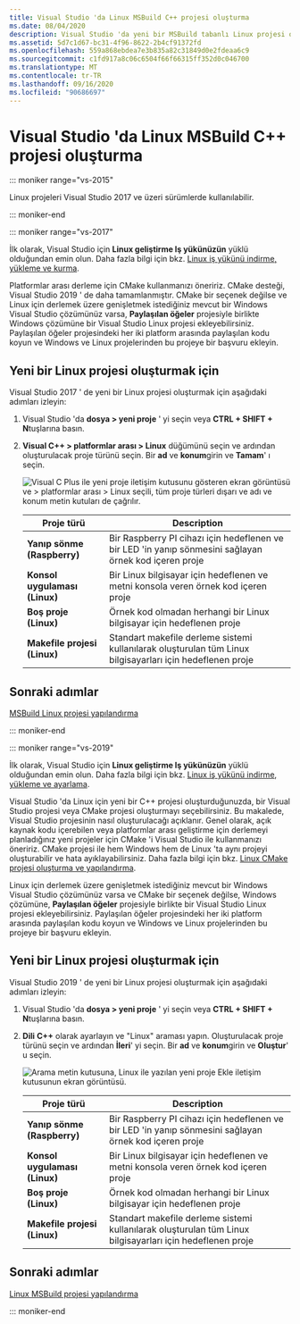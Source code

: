 ```yaml
---
title: Visual Studio 'da Linux MSBuild C++ projesi oluşturma
ms.date: 08/04/2020
description: Visual Studio 'da yeni bir MSBuild tabanlı Linux projesi oluşturun.
ms.assetid: 5d7c1d67-bc31-4f96-8622-2b4cf91372fd
ms.openlocfilehash: 559a868ebdea7e3b835a82c31849d0e2fdeaa6c9
ms.sourcegitcommit: c1fd917a8c06c6504f66f66315ff352d0c046700
ms.translationtype: MT
ms.contentlocale: tr-TR
ms.lasthandoff: 09/16/2020
ms.locfileid: "90686697"
---
```

# <a name="create-a-linux-msbuild-c-project-in-visual-studio"></a>Visual Studio 'da Linux MSBuild C++ projesi oluşturma

::: moniker range="vs-2015"

Linux projeleri Visual Studio 2017 ve üzeri sürümlerde kullanılabilir.

::: moniker-end

::: moniker range="vs-2017"

İlk olarak, Visual Studio için **Linux geliştirme Iş yükünüzün** yüklü olduğundan emin olun. Daha fazla bilgi için bkz. [Linux iş yükünü indirme, yükleme ve kurma](download-install-and-setup-the-linux-development-workload.md).

Platformlar arası derleme için CMake kullanmanızı öneririz. CMake desteği, Visual Studio 2019 ' de daha tamamlanmıştır. CMake bir seçenek değilse ve Linux için derlemek üzere genişletmek istediğiniz mevcut bir Windows Visual Studio çözümünüz varsa, **Paylaşılan öğeler** projesiyle birlikte Windows çözümüne bir Visual Studio Linux projesi ekleyebilirsiniz. Paylaşılan öğeler projesindeki her iki platform arasında paylaşılan kodu koyun ve Windows ve Linux projelerinden bu projeye bir başvuru ekleyin.

## <a name="to-create-a-new-linux-project"></a>Yeni bir Linux projesi oluşturmak için

Visual Studio 2017 ' de yeni bir Linux projesi oluşturmak için aşağıdaki adımları izleyin:

1. Visual Studio 'da **dosya > yeni proje** ' yi seçin veya **CTRL + SHIFT + N**tuşlarına basın.
1. **Visual C++ > platformlar arası > Linux** düğümünü seçin ve ardından oluşturulacak proje türünü seçin. Bir **ad** ve **konum**girin ve **Tamam**' ı seçin.

   ![Visual C Plus ile yeni proje iletişim kutusunu gösteren ekran görüntüsü ve > platformlar arası > Linux seçili, tüm proje türleri dışarı ve adı ve konum metin kutuları de çağrılır.](media/newproject.png)

   | Proje türü | Description |
   | ------------ | --- |
   | **Yanıp sönme (Raspberry)**           | Bir Raspberry PI cihazı için hedeflenen ve bir LED 'in yanıp sönmesini sağlayan örnek kod içeren proje |
   | **Konsol uygulaması (Linux)** | Bir Linux bilgisayar için hedeflenen ve metni konsola veren örnek kod içeren proje |
   | **Boş proje (Linux)**       | Örnek kod olmadan herhangi bir Linux bilgisayar için hedeflenen proje |
   | **Makefile projesi (Linux)**    | Standart makefile derleme sistemi kullanılarak oluşturulan tüm Linux bilgisayarları için hedeflenen proje |

## <a name="next-steps"></a>Sonraki adımlar

[MSBuild Linux projesi yapılandırma](configure-a-linux-project.md)

::: moniker-end

::: moniker range="vs-2019"

İlk olarak, Visual Studio için **Linux geliştirme Iş yükünüzün** yüklü olduğundan emin olun. Daha fazla bilgi için bkz. [Linux iş yükünü indirme, yükleme ve ayarlama](download-install-and-setup-the-linux-development-workload.md).

Visual Studio 'da Linux için yeni bir C++ projesi oluşturduğunuzda, bir Visual Studio projesi veya CMake projesi oluşturmayı seçebilirsiniz. Bu makalede, Visual Studio projesinin nasıl oluşturulacağı açıklanır. Genel olarak, açık kaynak kodu içerebilen veya platformlar arası geliştirme için derlemeyi planladığınız yeni projeler için CMake 'i Visual Studio ile kullanmanızı öneririz. CMake projesi ile hem Windows hem de Linux 'ta aynı projeyi oluşturabilir ve hata ayıklayabilirsiniz. Daha fazla bilgi için bkz. [Linux CMake projesi oluşturma ve yapılandırma](cmake-linux-project.md).

Linux için derlemek üzere genişletmek istediğiniz mevcut bir Windows Visual Studio çözümünüz varsa ve CMake bir seçenek değilse, Windows çözümüne, **Paylaşılan öğeler** projesiyle birlikte bir Visual Studio Linux projesi ekleyebilirsiniz. Paylaşılan öğeler projesindeki her iki platform arasında paylaşılan kodu koyun ve Windows ve Linux projelerinden bu projeye bir başvuru ekleyin.

## <a name="to-create-a-new-linux-project"></a>Yeni bir Linux projesi oluşturmak için

Visual Studio 2019 ' de yeni bir Linux projesi oluşturmak için aşağıdaki adımları izleyin:

1. Visual Studio 'da **dosya > yeni proje** ' yi seçin veya **CTRL + SHIFT + N**tuşlarına basın.
1. **Dili** **C++** olarak ayarlayın ve "Linux" araması yapın. Oluşturulacak proje türünü seçin ve ardından **İleri**' yi seçin. Bir **ad** ve **konum**girin ve **Oluştur**' u seçin.

   ![Arama metin kutusuna, Linux ile yazılan yeni proje Ekle iletişim kutusunun ekran görüntüsü.](media/newproject-vs2019.png)

   | Proje türü | Description |
   | ------------ | --- |
   | **Yanıp sönme (Raspberry)**           | Bir Raspberry PI cihazı için hedeflenen ve bir LED 'in yanıp sönmesini sağlayan örnek kod içeren proje |
   | **Konsol uygulaması (Linux)** | Bir Linux bilgisayar için hedeflenen ve metni konsola veren örnek kod içeren proje |
   | **Boş proje (Linux)**       | Örnek kod olmadan herhangi bir Linux bilgisayar için hedeflenen proje |
   | **Makefile projesi (Linux)**    | Standart makefile derleme sistemi kullanılarak oluşturulan tüm Linux bilgisayarları için hedeflenen proje |

## <a name="next-steps"></a>Sonraki adımlar

[Linux MSBuild projesi yapılandırma](configure-a-linux-project.md)

::: moniker-end
